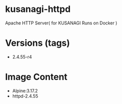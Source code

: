 # kusanagi-httpd

Apache HTTP Server( for KUSANAGI Runs on Docker )

# Versions (tags)

- 2.4.55-r4

# Image Content

- Alpine:3.17.2
- httpd-2.4.55

